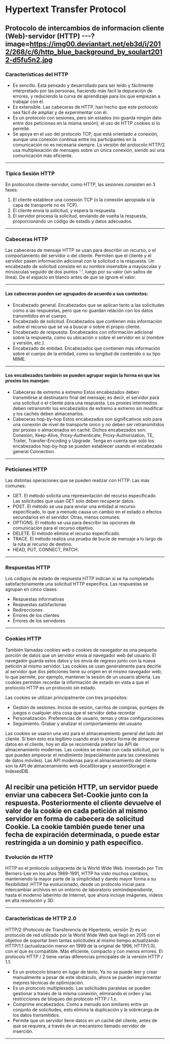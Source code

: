 # Hypertext  Transfer Protocol
Protocolo de intercambios de informacion cliente (Web)-servidor (HTTP)
---?image=https://img00.deviantart.net/eb3d/i/2012/268/c/6/http_blue_background_by_soulart2012-d5fu5n2.jpg
---

### Características del HTTP

- Es sencillo. Está pensado y desarrollado para ser leído y fácilmente interpretado por las personas, haciendo más facil la depuración de errores, y reduciendo la curva de aprendizaje para los que empiezan a trabajar con él.
- Es extensible. Las cabeceras de HTTP, han hecho que este protocolo sea fácil de ampliar y de experimentar con él.
- Es un protocolo con sesiones, pero sin estados (no guarda ningún dato entre dos peticiones en la mísma sesión); el uso de HTTP cookies sí lo permite. 
- Se apoya en el uso del protocolo TCP, que está orientado a conexión, aunque una conexión continua entre los participantes en la comunicación no es necesaria siempre. La versión del protocolo HTTP/2 usa multiplexación de mensajes sobre un única conexión, siendo así una comunicación más eficiente.
---

### Típica Sesión HTTP
En protocolos cliente-servidor, como HTTP, las sesiones consisten en 3 fases:
1. El cliente establece una conexión TCP (o la conexión apropiada si la capa de transporte no es TCP).
2. El cliente envía la solicitud, y espera la respuesta.
3. El servidor procesa la solicitud, enviando de vuelta la respuesta, proporcionando un código de estado y datos adecuados.

---

### Cabeceras HTTP
Las cabeceras de mensaje HTTP se usan para describir un recurso, o el comportamiento del servidor o del cliente. Permiten que el cliente y el servidor pasen información adicional con la solicitud o la respuesta. Un encabezado de solicitud consiste en su nombre insensible a mayúsculas y minúsculas seguido de dos puntos ':', luego por su valor (sin saltos de línea). De el espacio en blanco antes de que se ignore el valor.

---
#### Las cabeceras pueden ser agrupados de acuerdo a sus contextos:
- Encabezado general. Encabezados que se aplican tanto a las solicitudes como a las respuestas, pero que no guardan relación con los datos transmitidos en el cuerpo.
- Encabezado de solicitud. Encabezados que contienen más información sobre el recurso que se va a buscar o sobre el propio cliente.
- Encabezado de respuesta. Encabezados con información adicional sobre la respuesta, como su ubicación o sobre el servidor en sí (nombre y versión, etc.).
- Encabezado de entidad. Encabezados que contienen más información sobre el cuerpo de la entidad, como su longitud de contenido o su tipo MIME.

---

#### Los encabezados también se pueden agrupar según la forma en que los proxies los manejan:
- Cabeceras de extremo a extremo
Estos encabezados deben transmitirse al destinatario final del mensaje; es decir, el servidor para una solicitud o el cliente para una respuesta. Los proxies intermedios deben retransmitir los encabezados de extremo a extremo sin modificar y los cachés deben almacenarlos.
- Cabeceras hop-by-hop
Estos encabezados son significativos solo para una conexión de nivel de transporte único y no deben ser retransmitidos por proxies o almacenados en caché. Dichos encabezados son: Conexión, Keep-Alive, Proxy-Authenticate, Proxy-Authorization, TE, Trailer, Transfer-Encoding y Upgrade. Tenga en cuenta que solo los encabezados hop-by-hop se pueden establecer usando el encabezado general Connection.
---

### Peticiones HTTP
Las distintas operaciones que se pueden realizar con HTTP.
Las más comunes:
- GET. El método solicita una representación del recurso especificado. Las solicitudes que usan GET solo deben recuperar datos.
- POST. El método se usa para enviar una entidad al recurso especificado, lo que a menudo causa un cambio en el estado o efectos secundarios en el servidor.
Otras, menos comunes:
- OPTIONS. El método se usa para describir las opciones de comunicación para el recurso objetivo.
- DELETE. El método elimina el recurso especificado.
- TRACE. El método realiza una prueba de bucle de mensaje a lo largo de la ruta al recurso de destino.
- HEAD, PUT, CONNECT, PATCH.
---

### Respuestas HTTP

Los códigos de estado de respuesta HTTP indican si se ha completado satisfactoriamente una solicitud HTTP específica. 
Las respuestas se agrupan en cinco clases:
- Respuestas informativas 
- Respuestas satisfactorias
- Redirecciones 
- Errores de los clientes 
- Errores de los servidores
---

### Cookies HTTP

También llamadas cookies web o cookies de navegador es una pequeña porción de datos que un servidor envía al navegador web del usuario. El navegador guarda estos datos y los envía de regreso junto con la nueva petición al mismo servidor. Las cookies se usan generalmente para decirle al servidor que dos peticiones tiene su origen en el mismo navegador web; lo que permite, por ejemplo, mantener la sesión de un usuario abierta. Las cookies permiten recordar la información de estado en vista a que el protocolo HTTP es un protocolo sin estado.

Las cookies se utilizan principalmente con tres propósitos:
- Gestión de sesiones. Inicios de sesión, carritos de compras, puntajes de juegos o cualquier otra cosa que el servidor deba recordar
- Personalización. Preferencias de usuario, temas y otras configuraciones
- Seguimiento. Grabar y analizar el comportamiento del usuario

Las cookies se usaron una vez para el almacenamiento general del lado del cliente. Si bien esto era legítimo cuando eran la única forma de almacenar datos en el cliente, hoy en día se recomienda preferir las API de almacenamiento modernas. Las cookies se envían con cada solicitud, por lo que pueden empeorar el rendimiento (especialmente para las conexiones de datos móviles). Las API modernas para el almacenamiento del cliente son la API de almacenamiento web (localStorage y sessionStorage) e IndexedDB.

Al recibir una petición HTTP, un servidor puede enviar una cabecera Set-Cookie junto con la respuesta. Posteriormente el cliente devuelve el valor de la cookie en cada petición al mismo servidor en forma de cabecera de solicitud Cookie. La cookie también puede tener una fecha de expiración determinada, o puede estar restringida a un dominio y path específico.
---

### Evolución de HTTP

HTTP es el protocolo subyacente de la World Wide Web. Inventado por Tim Berners-Lee en los años 1989-1991, HTTP ha visto muchos cambios, manteniendo la mayor parte de la simplicidad y dando mayor forma a su flexibilidad. HTTP ha evolucionado, desde un protocolo inicial para intercambiar archivos en un entorno de laboratorio semiindependiente, hasta el moderno laberinto de Internet, que ahora incluye imágenes, videos en alta resolución y 3D.

---

### Características de HTTP 2.0
HTTP/2 (Protocolo de Transferencia de Hipertexto, versión 2) es un protocolo de red utilizado por la World Wide Web que llegó en 2015 con el objetivo de soportar bien tantas solicitudes al mismo tiempo actualizando HTTP/1.1 (actualización menor en 1999 de la original de 1996, HTTP/1.0), con el que es compatible. Más eficiente, compacto y con menos errores.
El protocolo HTTP / 2 tiene varias diferencias principales de la versión HTTP / 1.1:
- Es un protocolo binario en lugar de texto. Ya no se puede leer y crear manualmente a pesar de este obstáculo, ahora se pueden implementar mejores técnicas de optimización.
- Es un protocolo multiplexado. Las solicitudes paralelas se pueden gestionar a través de la misma conexión, eliminando el orden y las restricciones de bloqueo del protocolo HTTP / 1.x.
- Comprime encabezados. Como a menudo son similares entre un conjunto de solicitudes, esto elimina la duplicación y la sobrecarga de los datos transmitidos.
- Permite que un servidor llene datos en un caché del cliente, antes de que se requiera, a través de un mecanismo llamado servidor de inserción.

---
